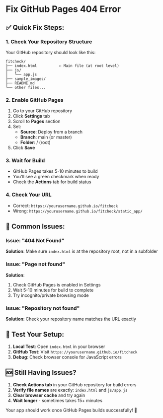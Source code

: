 # Fix GitHub Pages 404 Error

## ✅ Quick Fix Steps:

### 1. Check Your Repository Structure
Your GitHub repository should look like this:
```
fitcheck/
├── index.html          ← Main file (at root level)
├── js/
│   └── app.js
├── sample_images/
├── README.md
└── other files...
```

### 2. Enable GitHub Pages
1. Go to your GitHub repository
2. Click **Settings** tab
3. Scroll to **Pages** section
4. Set:
   - **Source**: Deploy from a branch
   - **Branch**: main (or master)
   - **Folder**: / (root)
5. Click **Save**

### 3. Wait for Build
- GitHub Pages takes 5-10 minutes to build
- You'll see a green checkmark when ready
- Check the **Actions** tab for build status

### 4. Check Your URL
- Correct: `https://yourusername.github.io/fitcheck`
- Wrong: `https://yourusername.github.io/fitcheck/static_app/`

## 🔧 Common Issues:

### Issue: "404 Not Found"
**Solution**: Make sure `index.html` is at the repository root, not in a subfolder

### Issue: "Page not found"
**Solution**: 
1. Check GitHub Pages is enabled in Settings
2. Wait 5-10 minutes for build to complete
3. Try incognito/private browsing mode

### Issue: "Repository not found"
**Solution**: Check your repository name matches the URL exactly

## 📝 Test Your Setup:

1. **Local Test**: Open `index.html` in your browser
2. **GitHub Test**: Visit `https://yourusername.github.io/fitcheck`
3. **Debug**: Check browser console for JavaScript errors

## 🆘 Still Having Issues?

1. **Check Actions tab** in your GitHub repository for build errors
2. **Verify file names** are exactly: `index.html` and `js/app.js`
3. **Clear browser cache** and try again
4. **Wait longer** - sometimes takes 15+ minutes

Your app should work once GitHub Pages builds successfully! 🚀
